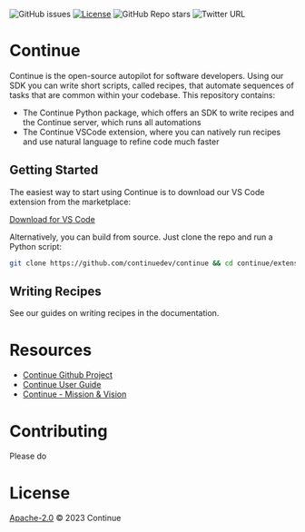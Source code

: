 ![GitHub issues](https://img.shields.io/github/issues-raw/continuedev/continue)
[![License](https://img.shields.io/badge/License-Apache_2.0-blue.svg)](https://opensource.org/licenses/Apache-2.0)
![GitHub Repo stars](https://img.shields.io/github/stars/continuedev/continue?style=social)
![Twitter URL](https://img.shields.io/twitter/url?style=social&url=https%3A%2F%2Fgithub.com%2Fcontinuedev%2Fcontinue)

# Continue

Continue is the open-source autopilot for software developers. Using our SDK you can write short scripts, called recipes, that automate sequences of tasks that are common within your codebase. This repository contains:

- The Continue Python package, which offers an SDK to write recipes and the Continue server, which runs all automations
- The Continue VSCode extension, where you can natively run recipes and use natural language to refine code much faster

## Getting Started

The easiest way to start using Continue is to download our VS Code extension from the marketplace:

[Download for VS Code](https://marketplace.visualstudio.com/items?itemName=Continue.continue)

Alternatively, you can build from source. Just clone the repo and run a Python script:

```bash
git clone https://github.com/continuedev/continue && cd continue/extension/scripts && python3 install_from_source.py
```

## Writing Recipes

See our guides on writing recipes in the documentation.

# Resources

- [Continue Github Project](https://github.com/orgs/continuedev/projects/1/views/1)
- [Continue User Guide](https://www.notion.so/continue-dev/Continue-User-Guide-1c6ad99887d0474d9e42206f6c98efa4)
- [Continue - Mission & Vision](https://continue-dev.notion.site/Continue-a8e41af9801641f79d2c8565907bbd22)

# Contributing

Please do

# License

[Apache-2.0]([https://github.com/sestinj/the-x/blob/main/LICENSE](https://opensource.org/licenses/Apache-2.0)) © 2023 Continue
